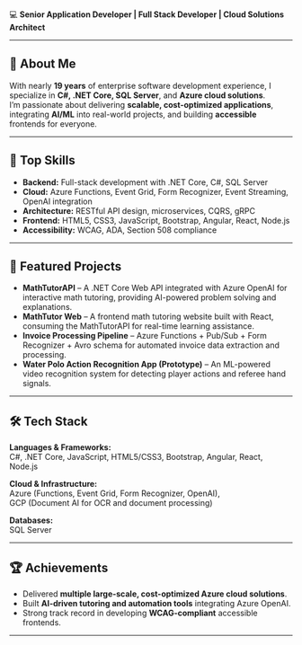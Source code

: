 💻 **Senior Application Developer | Full Stack Developer | Cloud Solutions Architect**

---

## 🧾 About Me
With nearly **19 years** of enterprise software development experience, I specialize in **C#, .NET Core, SQL Server**, and **Azure cloud solutions**.  
I’m passionate about delivering **scalable, cost-optimized applications**, integrating **AI/ML** into real-world projects, and building **accessible** frontends for everyone.

---

## 🔹 Top Skills
- **Backend:** Full-stack development with .NET Core, C#, SQL Server  
- **Cloud:** Azure Functions, Event Grid, Form Recognizer, Event Streaming, OpenAI integration  
- **Architecture:** RESTful API design, microservices, CQRS, gRPC  
- **Frontend:** HTML5, CSS3, JavaScript, Bootstrap, Angular, React, Node.js  
- **Accessibility:** WCAG, ADA, Section 508 compliance

---

## 📌 Featured Projects
- **MathTutorAPI** – A .NET Core Web API integrated with Azure OpenAI for interactive math tutoring, providing AI-powered problem solving and explanations.  
- **MathTutor Web** – A frontend math tutoring website built with React, consuming the MathTutorAPI for real-time learning assistance.  
- **Invoice Processing Pipeline** – Azure Functions + Pub/Sub + Form Recognizer + Avro schema for automated invoice data extraction and processing.  
- **Water Polo Action Recognition App (Prototype)** – An ML-powered video recognition system for detecting player actions and referee hand signals.

---

## 🛠 Tech Stack
**Languages & Frameworks:**  
C#, .NET Core, JavaScript, HTML5/CSS3, Bootstrap, Angular, React, Node.js  

**Cloud & Infrastructure:**  
Azure (Functions, Event Grid, Form Recognizer, OpenAI),  
GCP (Document AI for OCR and document processing)

**Databases:**  
SQL Server

---

## 🏆 Achievements
- Delivered **multiple large-scale, cost-optimized Azure cloud solutions**.  
- Built **AI-driven tutoring and automation tools** integrating Azure OpenAI.  
- Strong track record in developing **WCAG-compliant** accessible frontends.  

---
